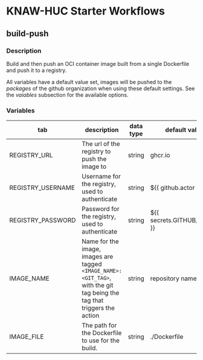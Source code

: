 # KNAW-HUC Starter Workflows

## build-push
### Description

Build and then push an OCI container image built from a single Dockerfile and push it to a registry.

All variables have a default value set, images will be pushed to the _packages_ of the github organization when using these default settings. See the _vaiables_ subsection for the available options.

### Variables
| tab | description | data type | default value |
|---|---|---|---|
| REGISTRY_URL | The url of the registry to push the image to | string | ghcr.io |
| REGISTRY_USERNAME | Username for the registry, used to authenticate | string | ${{ github.actor }} |
| REGISTRY_PASSWORD | Password for the registry, used to authenticate | string | ${{ secrets.GITHUB_TOKEN }} |
| IMAGE_NAME | Name for the image, images are tagged `<IMAGE_NAME>:<GIT_TAG>`,<br>with the git tag being the tag that triggers the action | string | repository name |
| IMAGE_FILE | The path for the Dockerfile to use for the build. | string | ./Dockerfile |